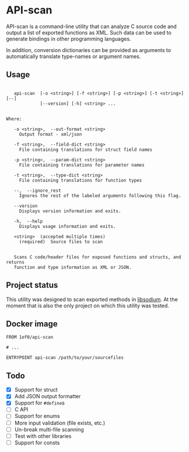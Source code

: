 # API-scan

API-scan is a command-line utility that can analyze C source code and output a list of exported functions as XML. Such 
data can be used to generate bindings in other programming languages.

In addition, conversion dictionaries can be provided as arguments to automatically translate type-names or argument 
names.

## Usage

```

   api-scan  [-o <string>] [-f <string>] [-p <string>] [-t <string>] [--]
             [--version] [-h] <string> ...


Where:

   -o <string>,  --out-format <string>
     Output format - xml/json

   -f <string>,  --field-dict <string>
     File containing translations for struct field names

   -p <string>,  --param-dict <string>
     File containing translations for parameter names

   -t <string>,  --type-dict <string>
     File containing translations for function types

   --,  --ignore_rest
     Ignores the rest of the labeled arguments following this flag.

   --version
     Displays version information and exits.

   -h,  --help
     Displays usage information and exits.

   <string>  (accepted multiple times)
     (required)  Source files to scan


   Scans C code/header files for exposed functions and structs, and returns
   function and type information as XML or JSON.

```

## Project status

This utility was designed to scan exported methods in [libsodium](https://github.com/jedisct1/libsodium). At the 
moment that is also the only project on which this utility was tested.

## Docker image

```docker
FROM 1of0/api-scan

# ...

ENTRYPOINT api-scan /path/to/your/sourcefiles
```

## Todo

- [x] Support for struct
- [x] Add JSON output formatter
- [x] Support for `#define`s
- [ ] C API
- [ ] Support for enums
- [ ] More input validation (file exists, etc.)
- [ ] Un-break multi-file scanning
- [ ] Test with other libraries
- [ ] Support for consts
